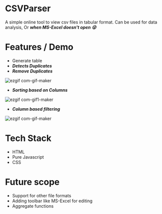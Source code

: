 # CSVParser

A simple online tool to view csv files in tabular format. Can be used for data analysis, Or ***when MS-Excel doesn't open :stuck_out_tongue_winking_eye:***

# Features / Demo

- Generate table
- ***Detects Duplicates***
- ***Remove Duplicates***

![ezgif com-gif-maker](https://user-images.githubusercontent.com/22127564/128226094-dead2e01-f305-4297-83b5-a458a56e2301.gif)

- ***Sorting based on Columns***


![ezgif com-gif1-maker](https://user-images.githubusercontent.com/22127564/128504753-3c370da3-192a-49fc-ba66-7f0ade688541.gif)


- ***Column based filtering***


![ezgif com-gif-maker](https://user-images.githubusercontent.com/22127564/128686541-6876e053-951c-46d9-bbe6-c5e163bfbf1d.gif)


# Tech Stack
 - HTML
 - Pure Javascript
 - CSS

# Future scope
- Support for other file formats
- Adding toolbar like MS-Excel for editing
- Aggregate functions

